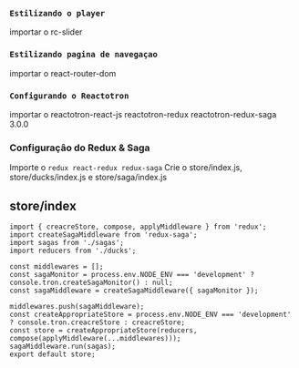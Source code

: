 ### `Estilizando o player`

importar o rc-slider

### `Estilizando pagina de navegaçao`

importar o react-router-dom

### `Configurando o Reactotron`

importar o reactotron-react-js reactotron-redux reactotron-redux-saga 3.0.0

### Configuraçâo do Redux & Saga

Importe o `redux react-redux redux-saga`
Crie o store/index.js, store/ducks/index.js e store/saga/index.js

## store/index

```
import { creacreStore, compose, applyMiddleware } from 'redux';
import createSagaMiddleware from 'redux-saga';
import sagas from './sagas';
import reducers from './ducks';

const middlewares = [];
const sagaMonitor = process.env.NODE_ENV === 'development' ? console.tron.createSagaMonitor() : null;
const sagaMiddleware = createSagaMiddleware({ sagaMonitor });

middlewares.push(sagaMiddleware);
const createAppropriateStore = process.env.NODE_ENV === 'development' ? console.tron.creacreStore : creacreStore;
const store = createAppropriateStore(reducers, compose(applyMiddleware(...middlewares)));
sagaMiddleware.run(sagas);
export default store;
```
